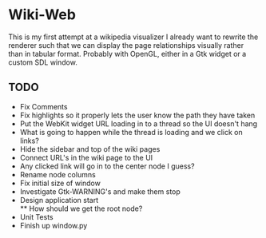 # Wiki-Web #
This is my first attempt at a wikipedia visualizer
I already want to rewrite the renderer such that we can display the page relationships visually rather than in tabular format.  Probably with OpenGL, either in a Gtk widget or a custom SDL window.  

## TODO ##
* Fix Comments  
* Fix highlights so it properly lets the user know the path they have taken  
* Put the WebKit widget URL loading in to a thread so the UI doesn't hang  
 * What is going to happen while the thread is loading and we click on links?  
* Hide the sidebar and top of the wiki pages  
* Connect URL's in the wiki page to the UI  
 * Any clicked link will go in to the center node I guess?  
* Rename node columns  
* Fix initial size of window  
* Investigate Gtk-WARNING's and make them stop  
* Design application start  
** How should we get the root node?  
* Unit Tests  
 * Finish up window.py
